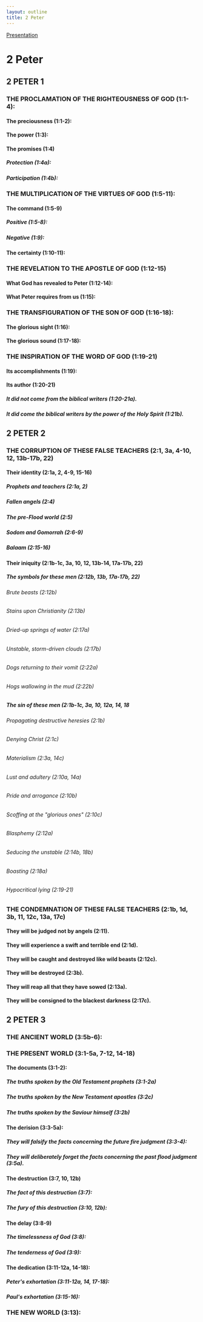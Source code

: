 ```yaml
---
layout: outline
title: 2 Peter
---
```

[Presentation](/Expository/ODP/2%20Peter/2%20Peter.odp)
# 2 Peter
## 2 PETER 1 
### THE PROCLAMATION OF THE RIGHTEOUSNESS OF GOD (1:1-4): 
####  The preciousness (1:1-2): 
####  The power (1:3): 
####  The promises (1:4) 
#####  Protection (1:4a): 
#####  Participation (1:4b): 
### THE MULTIPLICATION OF THE VIRTUES OF GOD (1:5-11): 
####  The command (1:5-9) 
#####  Positive (1:5-8): 
#####  Negative (1:9): 
####  The certainty (1:10-11): 
### THE REVELATION TO THE APOSTLE OF GOD (1:12-15) 
####  What God has revealed to Peter (1:12-14): 
####  What Peter requires from us (1:15): 
### THE TRANSFIGURATION OF THE SON OF GOD (1:16-18): 
####  The glorious sight (1:16): 
####  The glorious sound (1:17-18): 
### THE INSPIRATION OF THE WORD OF GOD (1:19-21) 
####  Its accomplishments (1:19): 
####  Its author (1:20-21) 
#####  It did not come from the biblical writers (1:20-21a). 
#####  It did come the biblical writers by the power of the Holy Spirit (1:21b). 
## 2 PETER 2 
### THE CORRUPTION OF THESE FALSE TEACHERS (2:1, 3a, 4-10, 12, 13b-17b, 22) 
####  Their identity (2:1a, 2, 4-9, 15-16) 
#####  Prophets and teachers (2:1a, 2) 
#####  Fallen angels (2:4) 
#####  The pre-Flood world (2:5) 
#####  Sodom and Gomorrah (2:6-9) 
#####  Balaam (2:15-16) 
####  Their iniquity (2:1b-1c, 3a, 10, 12, 13b-14, 17a-17b, 22) 
#####  The symbols for these men (2:12b, 13b, 17a-17b, 22) 
######  Brute beasts (2:12b) 
######  Stains upon Christianity (2:13b) 
######  Dried-up springs of water (2:17a) 
######  Unstable, storm-driven clouds (2:17b) 
######  Dogs returning to their vomit (2:22a) 
######  Hogs wallowing in the mud (2:22b) 
#####  The sin of these men (2:1b-1c, 3a, 10, 12a, 14, 18 
######  Propagating destructive heresies (2:1b) 
######  Denying Christ (2:1c) 
######  Materialism (2:3a, 14c) 
######  Lust and adultery (2:10a, 14a) 
######  Pride and arrogance (2:10b) 
######  Scoffing at the \"glorious ones\" (2:10c) 
######  Blasphemy (2:12a) 
######  Seducing the unstable (2:14b, 18b) 
######  Boasting (2:18a) 
######  Hypocritical lying (2:19-21) 
### THE CONDEMNATION OF THESE FALSE TEACHERS (2:1b, 1d, 3b, 11, 12c, 13a, 17c) 
####  They will be judged not by angels (2:11). 
####  They will experience a swift and terrible end (2:1d). 
####  They will be caught and destroyed like wild beasts (2:12c). 
####  They will be destroyed (2:3b). 
####  They will reap all that they have sowed (2:13a). 
####  They will be consigned to the blackest darkness (2:17c). 
## 2 PETER 3 
### THE ANCIENT WORLD (3:5b-6): 
### THE PRESENT WORLD (3:1-5a, 7-12, 14-18) 
####  The documents (3:1-2): 
#####  The truths spoken by the Old Testament prophets (3:1-2a) 
#####  The truths spoken by the New Testament apostles (3:2c) 
#####  The truths spoken by the Saviour himself (3:2b) 
####  The derision (3:3-5a): 
#####  They will falsify the facts concerning the future fire judgment (3:3-4): 
#####  They will deliberately forget the facts concerning the past flood judgment (3:5a). 
####  The destruction (3:7, 10, 12b) 
#####  The fact of this destruction (3:7): 
#####  The fury of this destruction (3:10, 12b): 
####  The delay (3:8-9) 
#####  The timelessness of God (3:8): 
#####  The tenderness of God (3:9): 
####  The dedication (3:11-12a, 14-18): 
#####  Peter\'s exhortation (3:11-12a, 14, 17-18): 
#####  Paul\'s exhortation (3:15-16): 
### THE NEW WORLD (3:13): 
